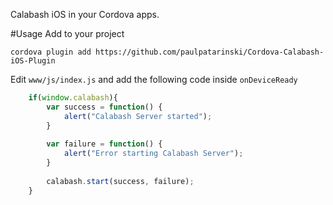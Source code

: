 Calabash iOS in your Cordova apps.

#Usage
Add to your project

```
cordova plugin add https://github.com/paulpatarinski/Cordova-Calabash-iOS-Plugin
```

Edit `www/js/index.js` and add the following code inside `onDeviceReady`

```js
    if(window.calabash){
        var success = function() {
            alert("Calabash Server started");
        }
    
        var failure = function() {
            alert("Error starting Calabash Server");
        }
    
        calabash.start(success, failure);
    }
```

